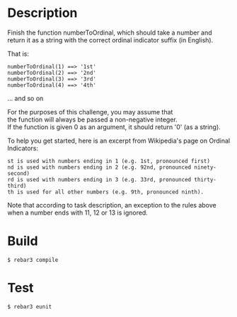 # Description
Finish the function numberToOrdinal, which should take a number and  
return it as a string with the correct ordinal indicator suffix (in English).

That is:  
```
numberToOrdinal(1) ==> '1st'  
numberToOrdinal(2) ==> '2nd'  
numberToOrdinal(3) ==> '3rd'  
numberToOrdinal(4) ==> '4th'  
```

... and so on

For the purposes of this challenge, you may assume that  
the function will always be passed a non-negative integer.  
If the function is given 0 as an argument, it should return '0' (as a string).

To help you get started, here is an excerpt from Wikipedia's page on Ordinal Indicators:  
```
st is used with numbers ending in 1 (e.g. 1st, pronounced first)  
nd is used with numbers ending in 2 (e.g. 92nd, pronounced ninety-second)  
rd is used with numbers ending in 3 (e.g. 33rd, pronounced thirty-third)  
th is used for all other numbers (e.g. 9th, pronounced ninth).  
```

Note that according to task description, an exception to the rules above  
when a number ends with 11, 12 or 13 is ignored.

# Build
    $ rebar3 compile

# Test
    $ rebar3 eunit
